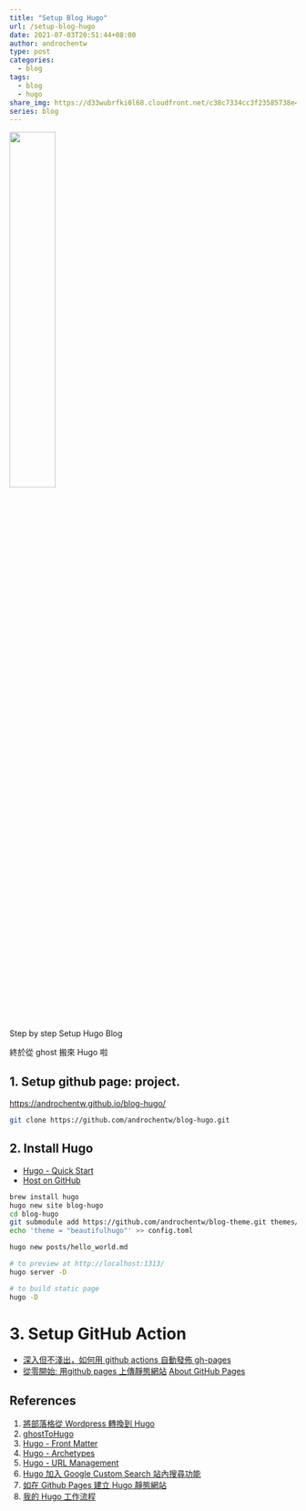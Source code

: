 ```yaml
---
title: "Setup Blog Hugo"
url: /setup-blog-hugo
date: 2021-07-03T20:51:44+08:00
author: androchentw
type: post
categories:
  - blog
tags:
  - blog
  - hugo
share_img: https://d33wubrfki0l68.cloudfront.net/c38c7334cc3f23585738e40334284fddcaf03d5e/2e17c/images/hugo-logo-wide.svg
series: blog
---
```


<img style="width:40%;" src="https://d33wubrfki0l68.cloudfront.net/c38c7334cc3f23585738e40334284fddcaf03d5e/2e17c/images/hugo-logo-wide.svg">

Step by step Setup Hugo Blog

終於從 ghost 搬來 Hugo 啦

<!--more-->

## 1. Setup github page: project. 

https://androchentw.github.io/blog-hugo/

```sh
git clone https://github.com/androchentw/blog-hugo.git
```


## 2. Install Hugo

* [Hugo - Quick Start](https://gohugo.io/getting-started/quick-start/)
* [Host on GitHub](https://gohugo.io/hosting-and-deployment/hosting-on-github/)

```sh
brew install hugo
hugo new site blog-hugo
cd blog-hugo
git submodule add https://github.com/androchentw/blog-theme.git themes/beautifulhugo
echo 'theme = "beautifulhugo"' >> config.toml

hugo new posts/hello_world.md

# to preview at http://localhost:1313/
hugo server -D	

# to build static page
hugo -D
```

# 3. Setup GitHub Action

* [深入但不淺出，如何用 github actions 自動發佈 gh-pages](https://milkmidi.medium.com/深入但不淺出-如何用-github-actions-自動發佈-gh-pages-8183464dfe84)
* [從零開始: 用github pages 上傳靜態網站](https://medium.com/進擊的-git-git-git/從零開始-用github-pages-上傳靜態網站-fa2ae83e6276)
[About GitHub Pages](https://docs.github.com/en/pages/getting-started-with-github-pages/about-github-pages#user--organization-pages)


## References

1. [將部落格從 Wordpress 轉換到 Hugo](https://blog.wu-boy.com/2021/05/migrate-wordpress-to-hugo/)
2. [ghostToHugo](https://dwmkerr.com/migrating-from-ghost-to-hugo/)
3. [Hugo - Front Matter](https://gohugo.io/content-management/front-matter/)
4. [Hugo - Archetypes](https://gohugo.io/content-management/archetypes/)
5. [Hugo - URL Management](https://gohugo.io/content-management/urls/)
6. [Hugo 加入 Google Custom Search 站內搜尋功能](https://blog.uncletony.tw/2021/03/hugo_%E5%8A%A0%E5%85%A5%E6%90%9C%E5%B0%8B%E5%8A%9F%E8%83%BD/)
7. [如在 Github Pages 建立 Hugo 靜態網站](https://kaichu.io/posts/my-first-post/)
8. [我的 Hugo 工作流程](https://www.ernestchiang.com/zh/posts/2021/my-hugo-workflow/)

